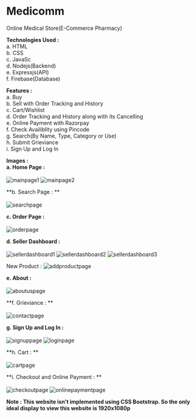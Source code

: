 # Medicomm

Online Medical Store(E-Commerce Pharmacy)

**Technologies Used :**<br>
a. HTML<br>
b. CSS<br>
c. JavaSc<br>
d. Nodejs(Backend)<br>
e. Expressjs(API)<br>
f. Firebase(Database)<br>

**Features :**<br>
a. Buy<br>
b. Sell with Order Tracking and History<br>
c. Cart/Wishlist<br>
d. Order Tracking and History along with its Cancelling<br>
e. Online Payment with Razorpay<br>
f. Check Availiblity using Pincode<br>
g. Search(By Name, Type, Category or Use)<br>
h. Submit Grieviance<br>
i. Sign Up and Log In

**Images :**<br>
**a. Home Page :**<br><br>
![mainpage1](https://user-images.githubusercontent.com/92728787/213467529-6678c745-c302-4b10-acff-eda3a7174249.png)
![mainpage2](https://user-images.githubusercontent.com/92728787/213467632-b101c384-30a4-4c6b-a3b4-65caefb12f7b.png)

**b. Search Page : **<br><br>
![searchpage](https://user-images.githubusercontent.com/92728787/213467715-b503f450-02a0-4eb1-b5b6-4f1ac306ddc7.png)

**c. Order Page :**<br><br>
![orderpage](https://user-images.githubusercontent.com/92728787/213467821-59f9ebad-8a9a-48d0-801a-d8c452aa0e80.png)

**d. Seller Dashboard :**<br><br>
![sellerdashboard1](https://user-images.githubusercontent.com/92728787/213467967-11a91cda-6bea-4884-b094-950022ddcd1d.png)
![sellerdashboard2](https://user-images.githubusercontent.com/92728787/213467982-9e83be65-e9ff-4105-92fe-e15488e87fc1.png)
![sellerdashboard3](https://user-images.githubusercontent.com/92728787/213467991-dbb6b646-7c73-4027-8506-1c342c8f0592.png)

New Product : 
![addproductpage](https://user-images.githubusercontent.com/92728787/213468113-4951938f-006c-426f-85d3-2e176677b94c.png)

**e. About :**<br><br>
![aboutuspage](https://user-images.githubusercontent.com/92728787/213468179-1f6e29ff-bdee-4a61-b79c-554018e9c46c.png)

**f. Grieviance : **<br><br>
![contactpage](https://user-images.githubusercontent.com/92728787/213468314-95368d89-3ac9-4632-a500-50a236801f13.png)

**g. Sign Up and Log In :**<br><br>
![signuppage](https://user-images.githubusercontent.com/92728787/213468410-cd43e13e-d895-480b-b636-61038c33af55.png)
![loginpage](https://user-images.githubusercontent.com/92728787/213468445-773e4e71-6704-41bc-a293-21b15500842f.png)

**h. Cart : **<br><br>
![cartpage](https://user-images.githubusercontent.com/92728787/213468519-40219b6e-7ac5-4b27-9bea-ba6790260120.png)

**i. Checkout and Online Payment : **<br><br>
![checkoutpage](https://user-images.githubusercontent.com/92728787/213468614-a5636c99-cc80-4910-91ef-47ffe4177138.png)
![onlinepaymentpage](https://user-images.githubusercontent.com/92728787/213468648-4b3ab7eb-65df-4699-a94e-d8ef5495e44a.png)

**Note : This website isn't implemented using CSS Bootstrap.
        So the only ideal display to view this website is 1920x1080p**
       

